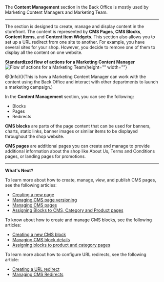 The **Content Management** section in the Back Office is mostly used by Marketing Content Managers and Marketing Team.
***
The section is designed to create, manage and display content in the storefront. The content is represented by **CMS Pages**, **CMS Blocks**, **Content Items**, and **Content Item Widgets**. This section also allows you to set up a URL redirect from one site to another. For example, you have several sites for your shop. However, you decide to remove one of them to display all the content on one website. 

**Standardized flow of actions for a Marketing Content Manager**
![Flow of actions for a Marketing Team](https://spryker.s3.eu-central-1.amazonaws.com/docs/User+Guides/Back+Office+User+Guides/Content+Management+System/content-management-section.png){height="" width=""}

@(Info)()(This is how a Marketing Content Manager can work with the content using the Back Office and interact with other departments to launch a marketing campaign.)

In the **Content Management** section, you can see the following:

* Blocks
* Pages
* Redirects

**CMS blocks** are parts of the page content that can be used for banners, charts, static links, banner images or similar items to be displayed throughout the shop website. 

**CMS pages** are additional pages you can create and manage to provide additional information about the shop like About Us, Terms and Conditions pages, or landing pages for promotions. 

***
**What's Next?**

To learn more about how to create, manage, view, and publish CMS pages, see the following articles:

* [Creating a new page](https://documentation.spryker.com/v1/docs/creating-a-cms-page) 
* [Managing CMS page versioning](https://documentation.spryker.com/v1/docs/cms-pages-versioning) 
* [Managing CMS pages](https://documentation.spryker.com/v1/docs/managing-cms-pages)
* [Assigning Blocks to CMS, Category and Product pages](https://documentation.spryker.com/v1/docs/assigning-blocks-to-category-or-product-pages)

To know about how to create and manage CMS blocks, see the following articles:

* [Creating a new CMS block](https://documentation.spryker.com/v1/docs/creating-cms-block)
* [Managing CMS block details](https://documentation.spryker.com/v1/docs/managing-cms-blocks)
* [Assigning blocks to product and category pages](https://documentation.spryker.com/v1/docs/assigning-blocks-to-category-or-product-pages)

To learn more about how to configure URL redirects, see the following article:

* [Creating a URL redirect](https://documentation.spryker.com/v1/docs/creating-cms-redirects)
* [Managing CMS Redirects](https://documentation.spryker.com/v1/docs/managing-cms-redirects)